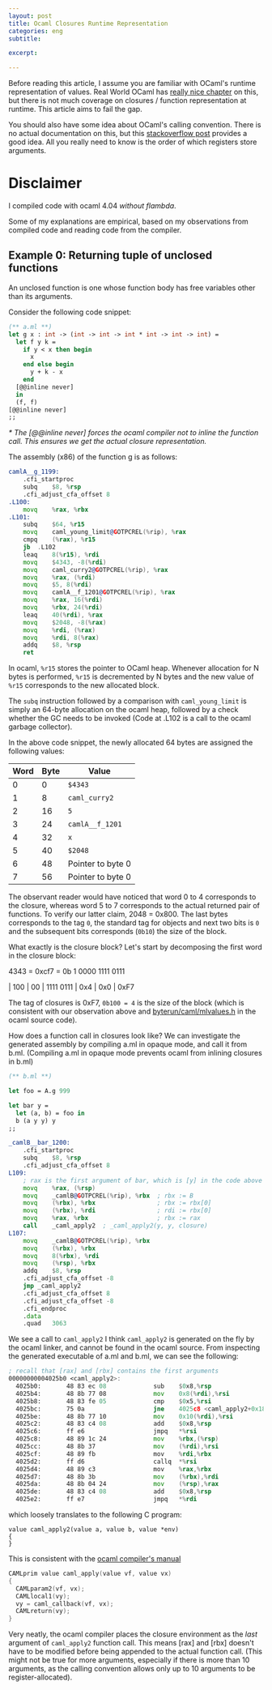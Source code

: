 ```yaml
---
layout: post
title: Ocaml Closures Runtime Representation
categories: eng
subtitle:

excerpt:

---
```


Before reading this article, I assume you are familiar with OCaml's runtime
representation of values. Real World OCaml has [really nice chapter](https://realworldocaml.org/v1/en/html/memory-representation-of-values.html)
on this, but there is not much coverage on closures / function representation at runtime.
This article aims to fail the gap.

You should also have some idea about OCaml's calling convention. There is
no actual documentation on this, but this [stackoverflow post](https://stackoverflow.com/questions/11322163/ocaml-calling-convention-is-this-an-accurate-summary) provides a good idea. All you really need to know is the order
of which registers store arguments.

# Disclaimer

I compiled code with ocaml 4.04 _without flambda_.

Some of my explanations are empirical, based on my observations from compiled
code and reading code from the compiler.

## Example 0: Returning tuple of unclosed functions

An unclosed function is one whose function body has free variables other
than its arguments.

Consider the following code snippet:

```ocaml
(** a.ml **)
let g x : int -> (int -> int -> int * int -> int -> int) =
  let f y k =
    if y < x then begin
      x
    end else begin
      y + k - x
    end
  [@@inline never]
  in
  (f, f)
[@@inline never]
;;
```

_* The [@@inline never] forces the ocaml compiler not to inline the function
call. This ensures we get the actual closure representation._

The assembly (x86) of the function g is as follows:

```asm
camlA__g_1199:
	.cfi_startproc
	subq	$8, %rsp
	.cfi_adjust_cfa_offset 8
.L100:
	movq	%rax, %rbx
.L101:
	subq	$64, %r15
	movq	caml_young_limit@GOTPCREL(%rip), %rax
	cmpq	(%rax), %r15
	jb	.L102
	leaq	8(%r15), %rdi
	movq	$4343, -8(%rdi)
	movq	caml_curry2@GOTPCREL(%rip), %rax
	movq	%rax, (%rdi)
	movq	$5, 8(%rdi)
	movq	camlA__f_1201@GOTPCREL(%rip), %rax
	movq	%rax, 16(%rdi)
	movq	%rbx, 24(%rdi)
	leaq	40(%rdi), %rax
	movq	$2048, -8(%rax)
	movq	%rdi, (%rax)
	movq	%rdi, 8(%rax)
	addq	$8, %rsp
    ret
```

In ocaml, `%r15` stores the pointer to OCaml heap. Whenever allocation for
N bytes is performed, `%r15` is decremented by N bytes and the new value of
`%r15` corresponds to the new allocated block.

The `subq` instruction followed by a comparison with `caml_young_limit` is
simply an 64-byte allocation on the ocaml heap, followed by a check whether
the GC needs to be invoked (Code at .L102 is a call to the ocaml garbage collector).

In the above code snippet, the newly allocated 64 bytes are assigned the following
values:

| Word | Byte |      Value        |
| ---- | ---- | ----------------- |
|    0 |    0 | `$4343`           |
|    1 |    8 | `caml_curry2`     |
|    2 |   16 | `5`               |
|    3 |   24 | `camlA__f_1201`   |
|    4 |   32 | `x`               |
|    5 |   40 | `$2048`           |
|    6 |   48 | Pointer to byte 0 |
|    7 |   56 | Pointer to byte 0 |

The observant reader would have noticed that word 0 to 4 corresponds to the closure,
whereas word 5 to 7 corresponds to the actual returned pair of functions. To verify
our latter claim, 2048 = 0x800. The last bytes corresponds to the tag `0`, the standard
tag for objects and next two bits is `0` and the subsequent bits corresponds (`0b10`)
the size of the block.

What exactly is the closure block? Let's start by decomposing the first word in
the closure block:

4343 = 0xcf7 = 0b 1 0000 1111 0111

| 100 | 00  | 1111 0111
| 0x4 | 0x0 | 0xF7

The tag of closures is 0xF7, `0b100 = 4` is the size of the block (which is consistent
with our observation above and [byterun/caml/mlvalues.h](https://github.com/ocaml/ocaml/blob/trunk/byterun/caml/mlvalues.h#L227)
in the ocaml source code).

How does a function call in closures look like? We can
investigate the generated assembly by compiling a.ml in opaque mode, and call it from b.ml.
(Compiling a.ml in opaque mode prevents ocaml from inlining closures in b.ml)

```ocaml
(** b.ml **)

let foo = A.g 999

let bar y =
  let (a, b) = foo in
  b (a y y) y
;;
```

```asm
_camlB__bar_1200:
	.cfi_startproc
	subq	$8, %rsp
	.cfi_adjust_cfa_offset 8
L109:
    ; rax is the first argument of bar, which is [y] in the code above
	movq	%rax, (%rsp)
	movq	_camlB@GOTPCREL(%rip), %rbx  ; rbx := B
	movq	(%rbx), %rbx                 ; rbx := rbx[0]
	movq	(%rbx), %rdi                 ; rdi := rbx[0]
	movq	%rax, %rbx                   ; rbx := rax
	call	_caml_apply2  ; _caml_apply2(y, y, closure)
L107:
	movq	_camlB@GOTPCREL(%rip), %rbx
	movq	(%rbx), %rbx
	movq	8(%rbx), %rdi
	movq	(%rsp), %rbx
	addq	$8, %rsp
	.cfi_adjust_cfa_offset -8
	jmp	_caml_apply2
	.cfi_adjust_cfa_offset 8
	.cfi_adjust_cfa_offset -8
	.cfi_endproc
	.data
	.quad	3063
```

We see a call to `caml_apply2` I think `caml_apply2` is generated on the fly by the ocaml linker,
and cannot be found in the ocaml source. From inspecting the generated executable
of a.ml and b.ml, we can see the following:

```asm
; recall that [rax] and [rbx] contains the first arguments
00000000004025b0 <caml_apply2>:                                              
  4025b0:       48 83 ec 08             sub    $0x8,%rsp                     
  4025b4:       48 8b 77 08             mov    0x8(%rdi),%rsi                
  4025b8:       48 83 fe 05             cmp    $0x5,%rsi                     
  4025bc:       75 0a                   jne    4025c8 <caml_apply2+0x18>     
  4025be:       48 8b 77 10             mov    0x10(%rdi),%rsi               
  4025c2:       48 83 c4 08             add    $0x8,%rsp                     
  4025c6:       ff e6                   jmpq   *%rsi                         
  4025c8:       48 89 1c 24             mov    %rbx,(%rsp)                   
  4025cc:       48 8b 37                mov    (%rdi),%rsi                   
  4025cf:       48 89 fb                mov    %rdi,%rbx                     
  4025d2:       ff d6                   callq  *%rsi                         
  4025d4:       48 89 c3                mov    %rax,%rbx                     
  4025d7:       48 8b 3b                mov    (%rbx),%rdi                   
  4025da:       48 8b 04 24             mov    (%rsp),%rax                   
  4025de:       48 83 c4 08             add    $0x8,%rsp                     
  4025e2:       ff e7                   jmpq   *%rdi
```

which loosely translates to the following C program:


```
value caml_apply2(value a, value b, value *env)
{
}

```

This is consistent with the [ocaml compiler's manual](https://github.com/ocaml/ocaml/blob/trunk/manual/manual/cmds/intf-c.etex#L1405)

```C
CAMLprim value caml_apply(value vf, value vx)
{
  CAMLparam2(vf, vx);
  CAMLlocal1(vy);
  vy = caml_callback(vf, vx);
  CAMLreturn(vy);
}
```

Very neatly, the ocaml compiler places the closure environment as the _last_
argument of `caml_apply2` function call. This means [rax] and [rbx] doesn't have
to be modified before being appended to the actual function call.
(This might not be true for more arguments, especially if there is more
than 10 arguments, as the calling convention allows only up to 10 arguments
to be register-allocated).

